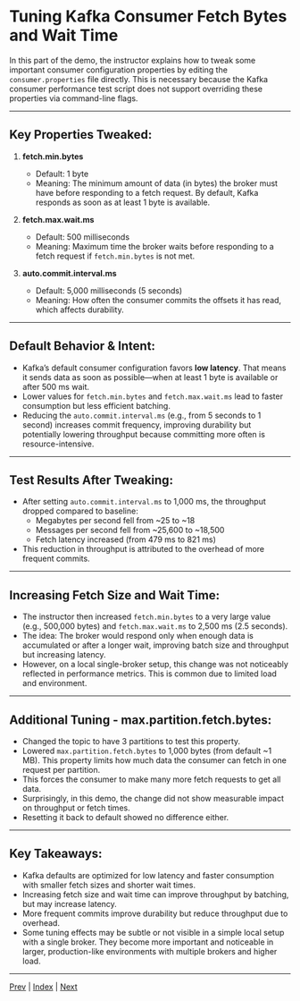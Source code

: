# Tuning Kafka Consumer Fetch Bytes and Wait Time

In this part of the demo, the instructor explains how to tweak some important consumer configuration properties by editing the `consumer.properties` file directly. This is necessary because the Kafka consumer performance test script does not support overriding these properties via command-line flags.

---

## Key Properties Tweaked:

1. **fetch.min.bytes**  
   - Default: 1 byte  
   - Meaning: The minimum amount of data (in bytes) the broker must have before responding to a fetch request. By default, Kafka responds as soon as at least 1 byte is available.

2. **fetch.max.wait.ms**  
   - Default: 500 milliseconds  
   - Meaning: Maximum time the broker waits before responding to a fetch request if `fetch.min.bytes` is not met.

3. **auto.commit.interval.ms**  
   - Default: 5,000 milliseconds (5 seconds)  
   - Meaning: How often the consumer commits the offsets it has read, which affects durability.

---

## Default Behavior & Intent:

- Kafka’s default consumer configuration favors **low latency**. That means it sends data as soon as possible—when at least 1 byte is available or after 500 ms wait.
- Lower values for `fetch.min.bytes` and `fetch.max.wait.ms` lead to faster consumption but less efficient batching.
- Reducing the `auto.commit.interval.ms` (e.g., from 5 seconds to 1 second) increases commit frequency, improving durability but potentially lowering throughput because committing more often is resource-intensive.

---

## Test Results After Tweaking:

- After setting `auto.commit.interval.ms` to 1,000 ms, the throughput dropped compared to baseline:
  - Megabytes per second fell from ~25 to ~18  
  - Messages per second fell from ~25,600 to ~18,500  
  - Fetch latency increased (from 479 ms to 821 ms)  
- This reduction in throughput is attributed to the overhead of more frequent commits.

---

## Increasing Fetch Size and Wait Time:

- The instructor then increased `fetch.min.bytes` to a very large value (e.g., 500,000 bytes) and `fetch.max.wait.ms` to 2,500 ms (2.5 seconds).  
- The idea: The broker would respond only when enough data is accumulated or after a longer wait, improving batch size and throughput but increasing latency.  
- However, on a local single-broker setup, this change was not noticeably reflected in performance metrics. This is common due to limited load and environment.

---

## Additional Tuning - max.partition.fetch.bytes:

- Changed the topic to have 3 partitions to test this property.  
- Lowered `max.partition.fetch.bytes` to 1,000 bytes (from default ~1 MB). This property limits how much data the consumer can fetch in one request per partition.  
- This forces the consumer to make many more fetch requests to get all data.  
- Surprisingly, in this demo, the change did not show measurable impact on throughput or fetch times.  
- Resetting it back to default showed no difference either.  

---

## Key Takeaways:

- Kafka defaults are optimized for low latency and faster consumption with smaller fetch sizes and shorter wait times.  
- Increasing fetch size and wait time can improve throughput by batching, but may increase latency.  
- More frequent commits improve durability but reduce throughput due to overhead.  
- Some tuning effects may be subtle or not visible in a simple local setup with a single broker. They become more important and noticeable in larger, production-like environments with multiple brokers and higher load.

---


[Prev](14.KafkaConsumerPerformanceSetup.md) | [Index](../INDEX.md) | [Next](16.KafkaConsumerSessions.md)

